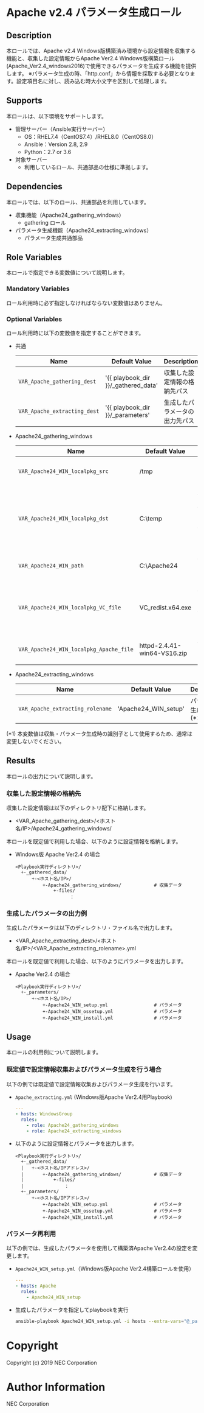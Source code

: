 # Apache v2.4 パラメータ生成ロール

## Description

本ロールでは、Apache v2.4 Windows版構築済み環境から設定情報を収集する機能と、収集した設定情報からApache Ver2.4 Windows版構築ロール(Apache_Ver2.4_windows2016)で使用できるパラメータを生成する機能を提供します。
※パラメータ生成の時、「http.conf」から情報を採取する必要となります。設定項目名に対し、読み込む時大小文字を区別して処理します。

## Supports

本ロールは、以下環境をサポートします。

- 管理サーバー（Ansible実行サーバー）
  - OS：RHEL7.4（CentOS7.4）/RHEL8.0（CentOS8.0）
  - Ansible：Version 2.8, 2.9
  - Python：2.7 or 3.6
- 対象サーバー
  - 利用しているロール、共通部品の仕様に準拠します。

## Dependencies

本ロールでは、以下のロール、共通部品を利用しています。

- 収集機能（Apache24_gathering_windows）
  - gathering ロール
- パラメータ生成機能（Apache24_extracting_windows）
  - パラメータ生成共通部品

## Role Variables

本ロールで指定できる変数値について説明します。

### Mandatory Variables

ロール利用時に必ず指定しなければならない変数値はありません。

### Optional Variables

ロール利用時に以下の変数値を指定することができます。

- 共通

    | Name                            | Default Value | Description                        |
    | ------------------------------- | ------------- | -----------------------------------|
    | `VAR_Apache_gathering_dest`     | '{{ playbook_dir }}/_gathered_data' | 収集した設定情報の格納先パス |
    | `VAR_Apache_extracting_dest`    | '{{ playbook_dir }}/_parameters'    | 生成したパラメータの出力先パス |

- Apache24_gathering_windows

    | Name                                    |   Default Value   | Description                        |
    | --------------------------------------- | ----------------- | -----------------------------------|
    | `VAR_Apache24_WIN_localpkg_src`         | /tmp | バイナリの配置ディレクトリ |
    | `VAR_Apache24_WIN_localpkg_dst`         | C:\temp | ApacheおよびMicrosoft Visual C++ 2017 再頒布可能パッケージの一時保存先 |
    | `VAR_Apache24_WIN_path`                 | C:\Apache24 | Apacheインストール先フォルダ |
    | `VAR_Apache24_WIN_localpkg_VC_file`     | VC_redist.x64.exe | Microsoft Visual C++ 2017 再頒布可能パッケージのファイル名 |
    | `VAR_Apache24_WIN_localpkg_Apache_file` | httpd-2.4.41-win64-VS16.zip | Apacheバイナリのファイル名 |

- Apache24_extracting_windows

    | Name                             | Default Value                    | Description        |
    | -------------------------------- | -------------------------------- | -------------------|
    | `VAR_Apache_extracting_rolename` | 'Apache24_WIN_setup'             | パラメータ生成対象 (*1) |

(*1) 本変数値は収集・パラメータ生成時の識別子として使用するため、通常は変更しないでください。

## Results

本ロールの出力について説明します。

### 収集した設定情報の格納先

収集した設定情報は以下のディレクトリ配下に格納します。

- <VAR_Apache_gathering_dest>/<ホスト名/IP>/Apache24_gathering_windows/

本ロールを既定値で利用した場合、以下のように設定情報を格納します。
- Windows版 Apache Ver2.4 の場合

    ```none
    <Playbook実行ディレクトリ>/
      +-_gathered_data/
          +-<ホスト名/IP>/
              +-Apache24_gathering_windows/            # 収集データ
                  +-files/
                        ：
    ```

### 生成したパラメータの出力例

生成したパラメータは以下のディレクトリ・ファイル名で出力します。

- <VAR_Apache_extracting_dest>/<ホスト名/IP>/<VAR_Apache_extracting_rolename>.yml

本ロールを既定値で利用した場合、以下のようにパラメータを出力します。

- Apache Ver2.4 の場合

    ```none
    <Playbook実行ディレクトリ>/
      +-_parameters/
          +-<ホスト名/IP>/
			  +-Apache24_WIN_setup.yml                 # パラメータ
			  +-Apache24_WIN_ossetup.yml               # パラメータ
			  +-Apache24_WIN_install.yml               # パラメータ
    ```

## Usage

本ロールの利用例について説明します。

### 既定値で設定情報収集およびパラメータ生成を行う場合

以下の例では既定値で設定情報収集およびパラメータ生成を行います。
- `Apache_extracting.yml` (Windows版Apache Ver2.4用Playbook)

    ```yaml
    ---
    - hosts: WindowsGroup
      roles:
        - role: Apache24_gathering_windows
        - role: Apache24_extracting_windows
    ```

- 以下のように設定情報とパラメータを出力します。

    ```none
    <Playbook実行ディレクトリ>/
      +-_gathered_data/
      |   +-<ホスト名/IPアドレス>/
      |       +-Apache24_gathering_windows/            # 収集データ
      |           +-files/
      |               ：
      +-_parameters/
          +-<ホスト名/IPアドレス>/
			  +-Apache24_WIN_setup.yml                 # パラメータ
			  +-Apache24_WIN_ossetup.yml               # パラメータ
			  +-Apache24_WIN_install.yml               # パラメータ
    ```

### パラメータ再利用

以下の例では、生成したパラメータを使用して構築済Apache Ver2.4の設定を変更します。

- `Apache24_WIN_setup.yml`（Windows版Apache Ver2.4構築ロールを使用）

    ```yaml
    ---
    - hosts: Apache
      roles:
        - Apache24_WIN_setup
    ```

- 生成したパラメータを指定してplaybookを実行

    ```sh
    ansible-playbook Apache24_WIN_setup.yml -i hosts --extra-vars="@_parameters/<ホスト名/IPアドレス>/Apache24_WIN_setup.yml"
    ```

# Copyright
Copyright (c) 2019 NEC Corporation

# Author Information
NEC Corporation
